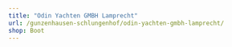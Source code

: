 ```yaml
---
title: "Odin Yachten GMBH Lamprecht"
url: /gunzenhausen-schlungenhof/odin-yachten-gmbh-lamprecht/
shop: Boot
---
```

